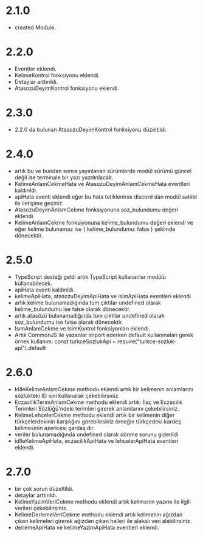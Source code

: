 # 2.1.0

- created Module.

# 2.2.0

- Eventler eklendi.
- KelimeKontrol fonksiyonu eklendi.
- Detaylar arttırıldı.
- AtasozuDeyimKontrol fonksiyonu eklendi.

# 2.3.0

- 2.2.0 da bulunan AtasozuDeyimKontrol fonksiyonu düzeltildi.

# 2.4.0

- artık bu ve bundan sonra yayınlanan sürümlerde modül sürümü güncel değil ise terminale bir yazı yazdırılacak.
- KelimeAnlamCekmeHata ve AtasozuDeyimAnlamCekmeHata eventleri kaldırıldı.
- apiHata eventi eklendi eğer bu hata tetiklenirse discord dan modül sahibi ile iletişime geçiniz.
- AtasozuDeyimAnlamCekme fonksiyonuna soz_bulundumu değeri eklendi.
- KelimeAnlamCekme fonksiyonuna kelime_bulundumu değeri eklendi ve eğer kelime bulunamaz ise { kelime_bulundumu: false } şeklinde dönecektir.

# 2.5.0

- TypeScript desteği geldi artık TypeScript kullananlar modülü kullanabilecek.
- apiHata eventi kaldırıldı.
- kelimeApiHata, atasozuDeyimApiHata ve isimApiHata eventleri eklendi
- artık kelime bulunamadığında tüm çıktılar undefined olarak kelime_bulundumu ise false olarak dönecektir.
- artık atasözü bulunamadığında tüm çıktılar undefined olarak soz_bulundumu ise false olarak dönecektir.
- IsımAnlamCekme ve IsimKontrol fonksiyonları eklendi.
- Artık CommonJS ile yazanlar import ederken default kullanmaları gerek örnek kullanım: const turkceSozlukApi = require("turkce-sozluk-api").default

# 2.6.0

- IdIleKelimeAnlamCekme methodu eklendi artık bir kelimenin anlamlarını sözlükteki ID sini kullanarak çekebilirsiniz.
- EczacilikTerimAnlamCekme methodu eklendi artık: İlaç ve Eczacılık Terimleri Sözlüğü'ndeki terimleri girerek anlamlarını çekebilirsiniz.
- KelimeLehcelerCekme methodu eklendi artık bir kelimenin diğer türkçelerdekinin karşılığını görebilirsiniz örneğin türkçedeki kardeş kelimesinin azericesi gardaş dır.
- veriler bulunamadığında undefined olarak dönme sorunu giderildi
- idIleKelimeApiHata, eczacilikApiHata ve lehcelerApiHata eventleri eklendi.

# 2.7.0

- bir çok sorun düzeltildi.
- detaylar arttırıldı.
- KelimeYazimVeriCekme methodu eklendi artık kelimenin yazımı ile ilgili verileri çekebilirsiniz.
- KelimeDerlemeVeriCekme methodu eklendi artık kelimenin ağızdan çıkan kelimeleri girerek ağızdan çıkan halleri ile alakalı veri alabilirsiniz.
- derlemeApiHata ve kelimeYazimApiHata eventleri eklendi.
